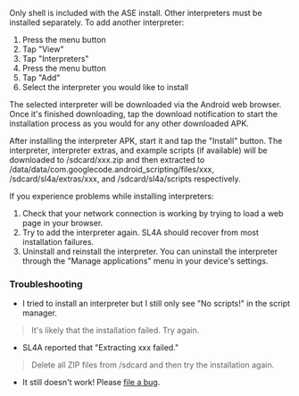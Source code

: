 Only shell is included with the ASE install. Other interpreters must be installed separately. To add another interpreter:

  1. Press the menu button
  1. Tap "View"
  1. Tap "Interpreters"
  1. Press the menu button
  1. Tap "Add"
  1. Select the interpreter you would like to install

The selected interpreter will be downloaded via the Android web browser. Once it's finished downloading, tap the download notification to start the installation process as you would for any other downloaded APK.

After installing the interpreter APK, start it and tap the "Install" button. The interpreter, interpreter extras, and example scripts (if available) will be downloaded to /sdcard/xxx.zip and then extracted to /data/data/com.googlecode.android\_scripting/files/xxx,
/sdcard/sl4a/extras/xxx, and /sdcard/sl4a/scripts respectively.

If you experience problems while installing interpreters:
  1. Check that your network connection is working by trying to load a web page in your browser.
  1. Try to add the interpreter again. SL4A should recover from most installation failures.
  1. Uninstall and reinstall the interpreter. You can uninstall the interpreter through the "Manage applications" menu in your device's settings.

### Troubleshooting ###

  * I tried to install an interpreter but I still only see "No scripts!" in the script manager.
> It's likely that the installation failed. Try again.
  * SL4A reported that "Extracting xxx failed."
> Delete all ZIP files from /sdcard and then try the installation again.
  * It still doesn't work! Please [file a bug](http://code.google.com/p/android-scripting/wiki/Issues?tm=3).